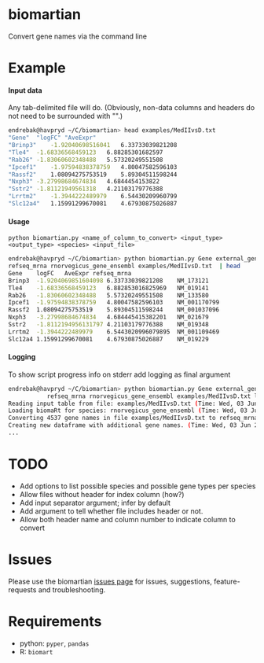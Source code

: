 # biomartian
Convert gene names via the command line

# Example

#### Input data
Any tab-delimited file will do.
(Obviously, non-data columns and headers do not need to be surrounded with "".)

```bash
endrebak@havpryd ~/C/biomartian> head examples/MedIIvsD.txt
"Gene"	"logFC"	"AveExpr"
"Brinp3"	-1.92040698516041	6.33733039821208
"Tle4"	-1.68336568459123	6.88285301682597
"Rab26"	-1.83060602348488	5.57320249551508
"Ipcef1"	-1.97594838378759	4.80047582596103
"Rassf2"	1.08094275753519	5.89304511598244
"Nxph3"	-3.27998684674834	4.6844454153822
"Sstr2"	-1.81121949561318	4.21103179776388
"Lrrtm2"	-1.3944222489979	6.54430209960799
"Slc12a4"	1.15991299670081	4.67930875026887
```

#### Usage

`python biomartian.py <name_of_column_to_convert> <input_type> <output_type> <species> <input_file>`

```bash
endrebak@havpryd ~/C/biomartian> python biomartian.py Gene external_gene_name \
refseq_mrna rnorvegicus_gene_ensembl examples/MedIIvsD.txt  | head
Gene	logFC	AveExpr	refseq_mrna
Brinp3	-1.9204069851604098	6.33733039821208	NM_173121
Tle4	-1.68336568459123	6.882853016825969	NM_019141
Rab26	-1.83060602348488	5.57320249551508	NM_133580
Ipcef1	-1.97594838378759	4.80047582596103	NM_001170799
Rassf2	1.08094275753519	5.89304511598244	NM_001037096
Nxph3	-3.27998684674834	4.684445415382201	NM_021679
Sstr2	-1.8112194956131797	4.21103179776388	NM_019348
Lrrtm2	-1.3944222489979	6.5443020996079895	NM_001109469
Slc12a4	1.15991299670081	4.67930875026887	NM_019229
```

#### Logging

To show script progress info on stderr add logging as final argument

```bash
endrebak@havpryd ~/C/biomartian> python biomartian.py Gene external_gene_name \
           refseq_mrna rnorvegicus_gene_ensembl examples/MedIIvsD.txt logging
Reading input table from file: examples/MedIIvsD.txt (Time: Wed, 03 Jun 2015 12:48:58)
Loading biomaRt for species: rnorvegicus_gene_ensembl (Time: Wed, 03 Jun 2015 12:48:58)
Converting 4537 gene names in file examples/MedIIvsD.txt to refseq_mrna (Time: Wed, 03 Jun 2015 12:49:04)
Creating new dataframe with additional gene names. (Time: Wed, 03 Jun 2015 12:49:06)
...
```

# TODO

* Add options to list possible species and possible gene types per species
* Allow files without header for index column (how?)
* Add input separator argument; infer by default
* Add argument to tell whether file includes header or not.
* Allow both header name and column number to indicate column to convert

# Issues

Please use the biomartian [issues page](https://github.com/endrebak/biomartian/issues) for issues, suggestions, feature-requests and troubleshooting.

# Requirements

* python: `pyper`, `pandas`
* R: `biomart`
